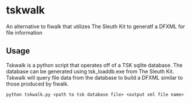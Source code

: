 # tskwalk
An alternative to fiwalk that utilizes The Sleuth Kit to generatf a DFXML for file information

## Usage
Tskwalk is a python script that operates off of a TSK sqlite database.  The database can be generated using tsk_loaddb.exe from The Sleuth Kit.
Tskwalk will query file data from the database to build a DFXML similar to those produced by fiwalk.

```
python tskwalk.py <path to tsk database file> <output xml file name>
```

